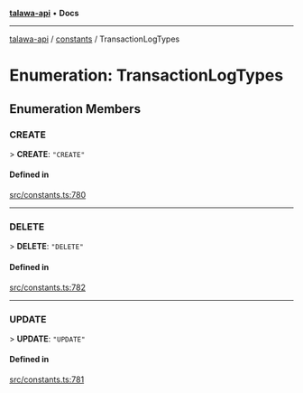 [**talawa-api**](../../README.md) • **Docs**

***

[talawa-api](../../modules.md) / [constants](../README.md) / TransactionLogTypes

# Enumeration: TransactionLogTypes

## Enumeration Members

### CREATE

\> **CREATE**: `"CREATE"`

#### Defined in

[src/constants.ts:780](https://github.com/PalisadoesFoundation/talawa-api/blob/60937520d7a29ccf883a9c6a7c2d186bae92a81b/src/constants.ts#L780)

***

### DELETE

\> **DELETE**: `"DELETE"`

#### Defined in

[src/constants.ts:782](https://github.com/PalisadoesFoundation/talawa-api/blob/60937520d7a29ccf883a9c6a7c2d186bae92a81b/src/constants.ts#L782)

***

### UPDATE

\> **UPDATE**: `"UPDATE"`

#### Defined in

[src/constants.ts:781](https://github.com/PalisadoesFoundation/talawa-api/blob/60937520d7a29ccf883a9c6a7c2d186bae92a81b/src/constants.ts#L781)
